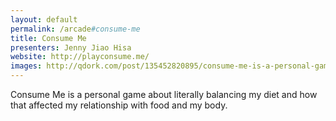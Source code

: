 ```yaml
---
layout: default
permalink: /arcade#consume-me
title: Consume Me
presenters: Jenny Jiao Hisa
website: http://playconsume.me/
images: http://qdork.com/post/135452820895/consume-me-is-a-personal-game-about-literally
---
```

Consume Me is a personal game about literally balancing my diet and how that affected my relationship with food and my body. 
